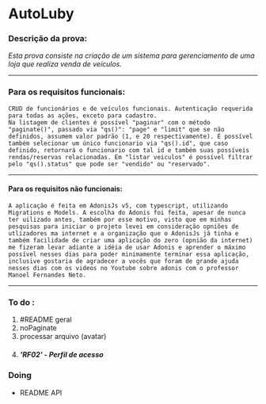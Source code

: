 # AutoLuby

### Descrição da prova:

*Esta prova consiste na criação de um sistema para gerenciamento de uma loja que realiza venda de veículos.*
***
### Para os requisitos funcionais:

    CRUD de funcionários e de veículos funcionais. Autenticação requerida para todas as ações, exceto para cadastro.
    Na listagem de clientes é possível "paginar" com o método "paginate()", passado via "qs()": "page" e "limit" que se não definidos, assumem valor padrão (1, e 20 respectivamente). É possível também selecionar um único funcionario via "qs().id", que caso definido, retornará o funcionario com tal id e também suas possíveis rendas/reservas relacionadas. Em "listar veiculos" é possível filtrar pelo "qs().status" que pode ser "vendido" ou "reservado".
***
#### Para os requisitos não funcionais:

    A aplicação é feita em AdonisJs v5, com typescript, utilizando Migrations e Models. A escolha do Adonis foi feita, apesar de nunca ter uilizado antes, também por esse motivo, visto que em minhas pesquisas para iniciar o projeto levei em consideração opniões de utlizadores ma internet e a organização que o AdonisJs já tinha e também facilidade de criar uma aplicação do zero (opnião da internet) me fizeram levar adiante a idéia de usar Adonis e aprender o máximo possível nesses dias para poder minimamente terminar essa aplicação, inclusive gostaria de agradecer a vocês que foram de grande ajuda nesses dias com os videos no Youtube sobre adonis com o professor Manoel Fernandes Neto.
***

### To do :
 1. #README geral
 2. noPaginate
 3. processar arquivo (avatar)
 4. ##### 'RF02' - Perfil de acesso

### Doing
- README API
